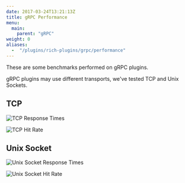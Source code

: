 ```yaml
---
date: 2017-03-24T13:21:13Z
title: gRPC Performance
menu:
  main:
    parent: "gRPC"
weight: 0 
aliases: 
  -  "/plugins/rich-plugins/grpc/performance"
---
```


These are some benchmarks performed on gRPC plugins.

gRPC plugins may use different transports, we've tested TCP and Unix Sockets.

## TCP

![TCP Response Times](/img/diagrams/tcpResponseTime.png)

![TCP Hit Rate](/img/diagrams/tcpHitRate.png)

## Unix Socket

![Unix Socket Response Times](/img/diagrams/unixResponseTime.png)


![Unix Socket Hit Rate](/img/diagrams/unixHitRate.png)